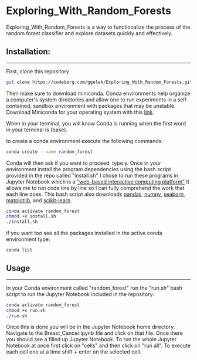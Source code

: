 # Exploring_With_Random_Forests

Exploring_With_Random_Forests is a way to functionalize the process of the random forest classifier and explore datasets quickly and effectively. 

## Installation:
------------

First, clone this repository 

```bash
git clone https://codeberg.com/ggelek/Exploring_With_Random_Forests.git
```
Then make sure to download miniconda. Conda environments help organize a computer's system directories and allow one to run experiments in a self-contained, sandbox environment with packages that may be unstable. Download Miniconda for your operating system  with this [link](https://docs.conda.io/projects/conda/en/latest/user-guide/install/download.html).

When in your terminal, you will know Conda is running when the first word in your terminal is (base).

to create a conda environment execute the following commands:

```bash
conda create --name random_forest
```
Conda will then ask if you want to proceed, type y.
Once in your environment install the program dependencies using the bash script provided in the repo called "install.sh"
I chose to run these programs in Jupyter Notebook which is a ["web-based interactive computing platform"](https://jupyter.org/)
It allows me to run code line by line so I can fully comprehend the work that each line does. 
This bash script also downloads [pandas](https://pandas.pydata.org/), [numpy](https://numpy.org/), [seaborn](https://seaborn.pydata.org/), [matplotlib](https://matplotlib.org/), and [scikit-learn](https://scikit-learn.org/stable/).

```bash 
conda activate random_forest
chmod +x install.sh
./install.sh
```

if you want too see all the packages installed in the active conda environment type:
```bash
conda list
```

## Usage
------------
In your Conda environment called "random_forest" run the "run.sh" bash script to run the Jupyter Notebook included in the repository.
```bash
conda activate random_forest
chmod +x run.sh
./run.sh
```
Once this is done you will be in the Jupyter Notebook home directory.
Navigate to the Breast_Cancer.ipynb file and click on that file. 
Once there you should see a filled up Jupyter Notebook. 
To run the whole Jupyter Notebook at once first click on "cells" and then click on "run all".
To execute each cell one at a time shift + enter on the selected cell.






